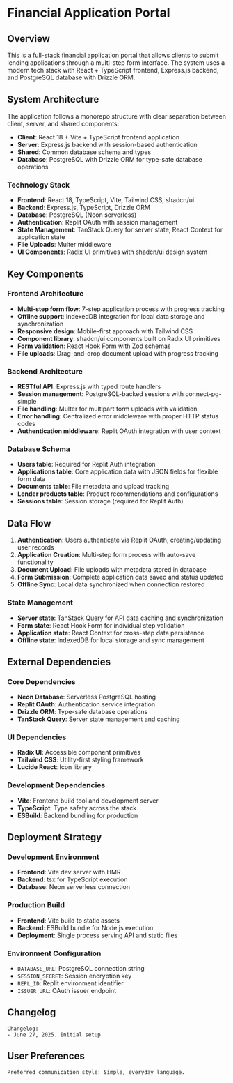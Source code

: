 # Financial Application Portal

## Overview

This is a full-stack financial application portal that allows clients to submit lending applications through a multi-step form interface. The system uses a modern tech stack with React + TypeScript frontend, Express.js backend, and PostgreSQL database with Drizzle ORM.

## System Architecture

The application follows a monorepo structure with clear separation between client, server, and shared components:

- **Client**: React 18 + Vite + TypeScript frontend application
- **Server**: Express.js backend with session-based authentication
- **Shared**: Common database schema and types
- **Database**: PostgreSQL with Drizzle ORM for type-safe database operations

### Technology Stack

- **Frontend**: React 18, TypeScript, Vite, Tailwind CSS, shadcn/ui
- **Backend**: Express.js, TypeScript, Drizzle ORM
- **Database**: PostgreSQL (Neon serverless)
- **Authentication**: Replit OAuth with session management
- **State Management**: TanStack Query for server state, React Context for application state
- **File Uploads**: Multer middleware
- **UI Components**: Radix UI primitives with shadcn/ui design system

## Key Components

### Frontend Architecture
- **Multi-step form flow**: 7-step application process with progress tracking
- **Offline support**: IndexedDB integration for local data storage and synchronization
- **Responsive design**: Mobile-first approach with Tailwind CSS
- **Component library**: shadcn/ui components built on Radix UI primitives
- **Form validation**: React Hook Form with Zod schemas
- **File uploads**: Drag-and-drop document upload with progress tracking

### Backend Architecture
- **RESTful API**: Express.js with typed route handlers
- **Session management**: PostgreSQL-backed sessions with connect-pg-simple
- **File handling**: Multer for multipart form uploads with validation
- **Error handling**: Centralized error middleware with proper HTTP status codes
- **Authentication middleware**: Replit OAuth integration with user context

### Database Schema
- **Users table**: Required for Replit Auth integration
- **Applications table**: Core application data with JSON fields for flexible form data
- **Documents table**: File metadata and upload tracking
- **Lender products table**: Product recommendations and configurations
- **Sessions table**: Session storage (required for Replit Auth)

## Data Flow

1. **Authentication**: Users authenticate via Replit OAuth, creating/updating user records
2. **Application Creation**: Multi-step form process with auto-save functionality
3. **Document Upload**: File uploads with metadata stored in database
4. **Form Submission**: Complete application data saved and status updated
5. **Offline Sync**: Local data synchronized when connection restored

### State Management
- **Server state**: TanStack Query for API data caching and synchronization
- **Form state**: React Hook Form for individual step validation
- **Application state**: React Context for cross-step data persistence
- **Offline state**: IndexedDB for local storage and sync management

## External Dependencies

### Core Dependencies
- **Neon Database**: Serverless PostgreSQL hosting
- **Replit OAuth**: Authentication service integration
- **Drizzle ORM**: Type-safe database operations
- **TanStack Query**: Server state management and caching

### UI Dependencies
- **Radix UI**: Accessible component primitives
- **Tailwind CSS**: Utility-first styling framework
- **Lucide React**: Icon library

### Development Dependencies
- **Vite**: Frontend build tool and development server
- **TypeScript**: Type safety across the stack
- **ESBuild**: Backend bundling for production

## Deployment Strategy

### Development Environment
- **Frontend**: Vite dev server with HMR
- **Backend**: tsx for TypeScript execution
- **Database**: Neon serverless connection

### Production Build
- **Frontend**: Vite build to static assets
- **Backend**: ESBuild bundle for Node.js execution
- **Deployment**: Single process serving API and static files

### Environment Configuration
- `DATABASE_URL`: PostgreSQL connection string
- `SESSION_SECRET`: Session encryption key
- `REPL_ID`: Replit environment identifier
- `ISSUER_URL`: OAuth issuer endpoint

## Changelog

```
Changelog:
- June 27, 2025. Initial setup
```

## User Preferences

```
Preferred communication style: Simple, everyday language.
```